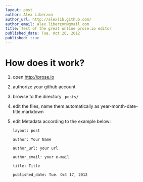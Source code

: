 ```yaml
---
layout: post
author: Alex Liberzon
author_url: http://alexlib.github.com/
author_email: alex.liberzon@gmail.com
title: Test of the great online prose.io editor
published_date: Tue. Oct 26, 2012
published: true
---
```


# How does it work?

1. open http://prose.io
2. authorize your github account
3. browse to the directory `_posts/`
4. edit the files, name them automatically as year-month-date-title.markdown
5. edit Metadata according to the example below:


    `layout: post`
    
    `author: Your Name`
    
    `author_url: your url`
    
    `author_email: your e-mail`
    
    `title: Title`
    
    `published_date: Tue. Oct 17, 2012`
    